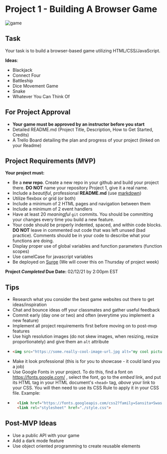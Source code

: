 # Project 1 - Building A Browser Game

![game](https://miro.medium.com/max/1600/1*dQzFEaAHwxouaImAuUd3EQ.gif)


## Task

Your task is to build a browser-based game utilizing HTML/CSS/JavaScript.

**Ideas**:
- Blackjack
- Connect Four
- Battleship
- Dice Movement Game
- Snake
- Whatever You Can Think Of

## For Project Approval
- **Your game must be approved by an instructor before you start**
- Detailed README.md (Project Title, Description, How to Get Started, Credits)
- A Trello Board detailing the plan and progress of your project (linked on your Readme)


## Project Requirements (MVP)

**Your project must:**
- Be a **new repo**. Create a new repo in your github and build your project there. **DO NOT** name your repository Project 1, give it a real name.
- Include a _beautiful_, professional **README.md** (use [markdown](https://guides.github.com/features/mastering-markdown/))
- Utilize flexbox or grid (or both)
- Include a minimum of 2 HTML pages and navigation between them
- Include a minimum of 2 event handlers
- Have at least 20 _meaningful_ `git` commits. You should be committing your changes every time you build a new feature.
- Your code should be properly indented, spaced, and within code blocks. **DO NOT** leave in commented out code that was left unused (bad practice). Comments should be in your code to describe what your functions are doing.
- Display proper use of global variables and function parameters (function scopes)
- Use camelCase for javascript variables
- Be deployed on [Surge](https://surge.sh/) (We will cover this on Thursday of project week)

**Project _Completed_ Due Date:** 02/12/21 by 2:00pm EST

## Tips

- Research what you consider the best game websites out there to get ideas/inspiration
- Chat and bounce ideas off your classmates and gather useful feedback
- Commit early (day one or two) and often (everytime you implement a new feature)
- Implement all project requirements first before moving on to post-mvp features
- Use high resolution images (do not skew images, when resizing, resize proportionately) and give them an `alt` attribute
- ```html
  <img src="https://some.really-cool-image-url.jpg alt="my cool picture" />
  ```
- Make it look professional (this is for you to showcase - it could land you a job)
- Use Google Fonts in your project. To do this, find a font on https://fonts.google.com/ , select the font, go to the *embed* link, and put its HTML tag in your HTML document's `<head>` tag, *above* your link to your CSS. You will then need to use its CSS Rule to apply it in your CSS file. Example:
- ```html
    <link href="https://fonts.googleapis.com/css2?family=Sansita+Swashed:wght@500&display=swap" rel="stylesheet">
    <link rel="stylesheet" href="./style.css">
  ```


## Post-MVP Ideas
- Use a public API with your game
- Add a dark mode feature
- Use object oriented programming to create reusable elements





